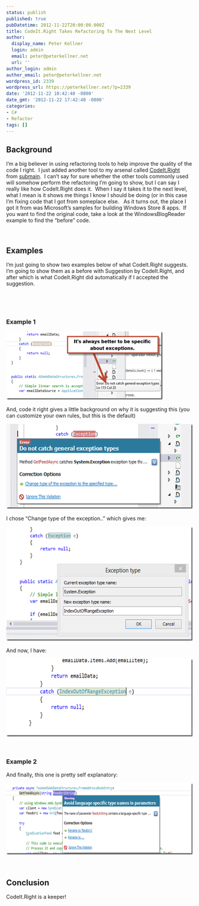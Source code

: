 ```yaml
---
status: publish
published: true
pubDatetime: 2012-11-22T20:00:00.000Z
title: CodeIt.Right Takes Refactoring To The Next Level
author:
  display_name: Peter Kellner
  login: admin
  email: peter@peterkellner.net
  url: ''
author_login: admin
author_email: peter@peterkellner.net
wordpress_id: 2339
wordpress_url: https://peterkellner.net/?p=2339
date: '2012-11-22 10:42:40 -0800'
date_gmt: '2012-11-22 17:42:40 -0800'
categories:
- C#
- Refactor
tags: []
---
```

<h2>Background</h2>
<p>I’m a big believer in using refactoring tools to help improve the quality of the code I right.&#160; I just added another tool to my arsenal called <a href="http://submain.com/products/codeit.right.aspx">CodeIt.Right</a> from <a href="http://submain.com/">submain</a>.&#160; I can’t say for sure whether the other tools commonly used will somehow perform the refactoring I’m going to show, but I can say I really like how CodeIt.Right does it.&#160; When I say it takes it to the next level, what I mean is it shows me things I know I should be doing (or in this case I’m fixing code that I got from someplace else.&#160;&#160; As it turns out, the place I got it from was Microsoft’s samples for building Windows Store 8 apps.&#160; If you want to find the original code, take a look at the WindowsBlogReader example to find the “before” code.</p>
<p>&#160;</p>
<h2>Examples</h2>
<p>I’m just going to show two examples below of what CodeIt.Right suggests. I’m going to show them as a before with Suggestion by CodeIt.Right, and after which is what CodeIt.Right did automatically if I accepted the suggestion.</p>
<p>&#160;</p>
<p>&#160;</p>
<h3>Example 1</h3>
<p><a href="/wp/wp-content/uploads/2012/11/image6.png"><img title="image" style="border-left-width: 0px; border-right-width: 0px; border-bottom-width: 0px; display: inline; border-top-width: 0px" border="0" alt="image" src="/wp/wp-content/uploads/2012/11/image_thumb5.png" width="423" height="185" /></a> </p>
<p>And, code it right gives a little background on why it is suggesting this (you can customize your own rules, but this is the default)</p>
<p><a href="/wp/wp-content/uploads/2012/11/image7.png"><img title="image" style="border-left-width: 0px; border-right-width: 0px; border-bottom-width: 0px; display: inline; border-top-width: 0px" border="0" alt="image" src="/wp/wp-content/uploads/2012/11/image_thumb6.png" width="538" height="230" /></a> </p>
<p>I chose “Change type of the exception..” which gives me:</p>
<p><a href="/wp/wp-content/uploads/2012/11/image8.png"><img title="image" style="border-left-width: 0px; border-right-width: 0px; border-bottom-width: 0px; display: inline; border-top-width: 0px" border="0" alt="image" src="/wp/wp-content/uploads/2012/11/image_thumb7.png" width="549" height="309" /></a> </p>
<p>And now, I have:</p>
<p><a href="/wp/wp-content/uploads/2012/11/image9.png"><img title="image" style="border-left-width: 0px; border-right-width: 0px; border-bottom-width: 0px; display: inline; border-top-width: 0px" border="0" alt="image" src="/wp/wp-content/uploads/2012/11/image_thumb8.png" width="573" height="211" /></a> </p>
<p>&#160;</p>
<h3>Example 2</h3>
<p>And finally, this one is pretty self explanatory:</p>
<p><a href="/wp/wp-content/uploads/2012/11/image10.png"><img title="image" style="border-left-width: 0px; border-right-width: 0px; border-bottom-width: 0px; display: inline; border-top-width: 0px" border="0" alt="image" src="/wp/wp-content/uploads/2012/11/image_thumb9.png" width="598" height="194" /></a> </p>
<p>&#160;</p>
<h2>Conclusion</h2>
<p>CodeIt.Right is a keeper!</p>
